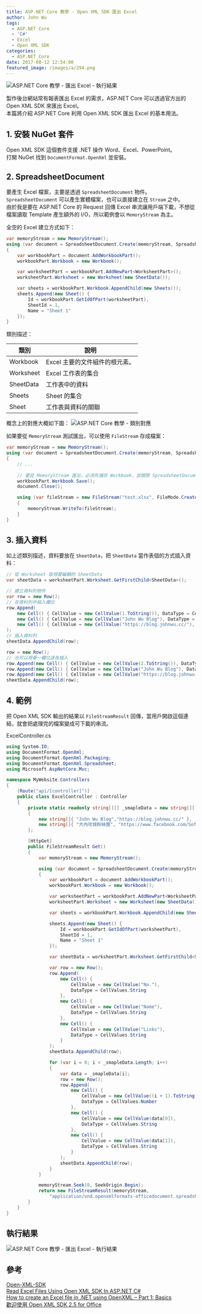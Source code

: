 ```yaml
---
title: ASP.NET Core 教學 - Open XML SDK 匯出 Excel
author: John Wu
tags:
  - ASP.NET Core
  - 'C#'
  - Excel
  - Open XML SDK
categories:
  - ASP.NET Core
date: 2017-08-12 12:54:00
featured_image: /images/a/294.png
---
```

![ASP.NET Core 教學 - 匯出 Excel - 執行結果](/images/a/294.png)

製作後台網站常有報表匯出 Excel 的需求，ASP.NET Core 可以透過官方出的 Open XML SDK 來匯出 Excel。  
本篇將介紹 ASP.NET Core 利用 Open XML SDK 匯出 Excel 的基本用法。  

<!-- more -->

## 1. 安裝 NuGet 套件

Open XML SDK 這個套件支援 .NET 操作 Word、Excel、PowerPoint。  
打開 NuGet 找到 `DocumentFormat.OpenXml` 並安裝。  

## 2. SpreadsheetDocument

要產生 Excel 檔案，主要是透過 `SpreadsheetDocument` 物件。  
`SpreadsheetDocument` 可以產生實體檔案，也可以直接建立在 `Stream` 之中。  
由於我是要在 ASP.NET Core 的 Request 回傳 Excel 串流讓用戶端下載，不想從檔案讀取 Template 產生額外的 I/O，所以範例會以 `MemoryStream` 為主。  

全空的 Excel 建立方式如下：
```cs
var memoryStream = new MemoryStream();
using (var document = SpreadsheetDocument.Create(memoryStream, SpreadsheetDocumentType.Workbook))
{
    var workbookPart = document.AddWorkbookPart();
    workbookPart.Workbook = new Workbook();

    var worksheetPart = workbookPart.AddNewPart<WorksheetPart>();
    worksheetPart.Worksheet = new Worksheet(new SheetData());

    var sheets = workbookPart.Workbook.AppendChild(new Sheets());
    sheets.Append(new Sheet() { 
        Id = workbookPart.GetIdOfPart(worksheetPart), 
        SheetId = 1, 
        Name = "Sheet 1" 
    });
}
```

類別描述：  

| 類別 | 說明 |
| ------ | ------ |
| Workbook | Excel 主要的文件組件的根元素。 |
| Worksheet | Excel 工作表的集合 |
| SheetData | 工作表中的資料 |
| Sheets | Sheet 的集合 |
| Sheet | 工作表與資料的關聯 |

概念上的對應大概如下圖：
![ASP.NET Core 教學 - 類別對應](/images/a/294.gif)

如果要從 `MemoryStream` 測試匯出，可以使用 `FileStream` 存成檔案：
```cs
var memoryStream = new MemoryStream();
using (var document = SpreadsheetDocument.Create(memoryStream, SpreadsheetDocumentType.Workbook))
{
    // ...
    
    // 要從 MemoryStream 匯出，必須先儲存 Workbook，並關閉 SpreadsheetDocument 物件
    workbookPart.Workbook.Save();
    document.Close();

    using (var fileStream = new FileStream("test.xlsx", FileMode.Create))
    {
        memoryStream.WriteTo(fileStream);
    }
}
```

## 3. 插入資料

如上述類別描述，資料要放在 `SheetData`，把 `SheetData` 當作表個的方式插入資料：

```cs
// 從 Worksheet 取得要編輯的 SheetData
var sheetData = worksheetPart.Worksheet.GetFirstChild<SheetData>();

// 建立資料列物件
var row = new Row();
// 在資料列中插入欄位
row.Append(
    new Cell() { CellValue = new CellValue(1.ToString()), DataType = CellValues.Number },
    new Cell() { CellValue = new CellValue("John Wu Blog"), DataType = CellValues.String },
    new Cell() { CellValue = new CellValue("https://blog.johnwu.cc/"), DataType = CellValues.String }
);
// 插入資料列 
sheetData.AppendChild(row);

row = new Row();
// 也可以用單一欄位逐各插入
row.Append(new Cell() { CellValue = new CellValue(2.ToString()), DataType = CellValues.Number });
row.Append(new Cell() { CellValue = new CellValue("John Wu Blog"), DataType = CellValues.String });
row.Append(new Cell() { CellValue = new CellValue("https://blog.johnwu.cc/"), DataType = CellValues.String });
sheetData.AppendChild(row);
```
## 4. 範例

把 Open XML SDK 輸出的結果以 `FileStreamResult` 回傳，當用戶開啟這個連結，就會把處理完的檔案變成可下載的串流。  

ExcelController.cs
```cs
using System.IO;
using DocumentFormat.OpenXml;
using DocumentFormat.OpenXml.Packaging;
using DocumentFormat.OpenXml.Spreadsheet;
using Microsoft.AspNetCore.Mvc;

namespace MyWebsite.Controllers
{
    [Route("api/[controller]")]
    public class ExcelController : Controller
    {
        private static readonly string[][] _smapleData = new string[][]
        {
            new string[]{ "John Wu Blog","https://blog.johnwu.cc/" },
            new string[]{ "大內攻城粉絲團", "https://www.facebook.com/SoftwareENG.NET" }
        };

        [HttpGet]
        public FileStreamResult Get()
        {
            var memoryStream = new MemoryStream();

            using (var document = SpreadsheetDocument.Create(memoryStream, SpreadsheetDocumentType.Workbook))
            {
                var workbookPart = document.AddWorkbookPart();
                workbookPart.Workbook = new Workbook();

                var worksheetPart = workbookPart.AddNewPart<WorksheetPart>();
                worksheetPart.Worksheet = new Worksheet(new SheetData());

                var sheets = workbookPart.Workbook.AppendChild(new Sheets());

                sheets.Append(new Sheet() { 
                    Id = workbookPart.GetIdOfPart(worksheetPart), 
                    SheetId = 1, 
                    Name = "Sheet 1" 
                });

                var sheetData = worksheetPart.Worksheet.GetFirstChild<SheetData>();

                var row = new Row();
                row.Append(
                    new Cell() { 
                        CellValue = new CellValue("No."), 
                        DataType = CellValues.String 
                    },
                    new Cell() { 
                        CellValue = new CellValue("Name"), 
                        DataType = CellValues.String 
                    },
                    new Cell() { 
                        CellValue = new CellValue("Links"), 
                        DataType = CellValues.String 
                    }
                );
                sheetData.AppendChild(row);

                for (var i = 0; i < _smapleData.Length; i++)
                {
                    var data = _smapleData[i];
                    row = new Row();
                    row.Append(
                        new Cell() { 
                            CellValue = new CellValue((i + 1).ToString()), 
                            DataType = CellValues.Number 
                        },
                        new Cell() { 
                            CellValue = new CellValue(data[0]), 
                            DataType = CellValues.String 
                        },
                        new Cell() { 
                            CellValue = new CellValue(data[1]), 
                            DataType = CellValues.String 
                        }
                    );
                    sheetData.AppendChild(row);
                }
            }

            memoryStream.Seek(0, SeekOrigin.Begin);
            return new FileStreamResult(memoryStream, 
                "application/vnd.openxmlformats-officedocument.spreadsheetml.sheet");
        }
    }
}
```

## 執行結果

![ASP.NET Core 教學 - 匯出 Excel - 執行結果](/images/a/294.png)

## 參考

[Open-XML-SDK](https://github.com/OfficeDev/Open-XML-SDK)  
[Read Excel Files Using Open XML SDK In ASP.NET C#](https://social.technet.microsoft.com/wiki/contents/articles/35010.read-excel-files-using-open-xml-sdk-in-asp-net-c.aspx)  
[How to create an Excel file in .NET using OpenXML – Part 1: Basics](https://goo.gl/TU7QMY)  
[歡迎使用 Open XML SDK 2.5 for Office](https://msdn.microsoft.com/zh-tw/library/office/bb448854.aspx)  